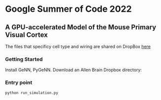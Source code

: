 # Google Summer of Code 2022


## A GPU-accelerated Model of the Mouse Primary Visual Cortex
The files that specificy cell type and wiring are shared on DropBox [here](https://www.dropbox.com/sh/w5u31m3hq6u2x5m/AABTdY1y333DbIwpzs7k0BIKa/GLIF%20Network?dl=0&subfolder_nav_tracking=1)
### Getting Started
Install GeNN, PyGeNN. Download an Allen Brain Dropbox directory: 
### Entry point
```bash
python run_simulation.py
```




